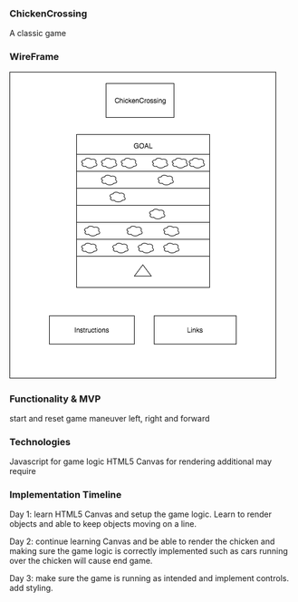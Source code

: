 ### ChickenCrossing
A classic game

### WireFrame
![image](cc.png)

### Functionality & MVP
start and reset game
maneuver left, right and forward

### Technologies
Javascript for game logic
HTML5 Canvas for rendering
additional may require

### Implementation Timeline

Day 1: learn HTML5 Canvas and setup the game logic. Learn to render objects and able to keep objects moving on a line.

Day 2: continue learning Canvas and be able to render the chicken and making sure the game logic is correctly implemented such as cars running over the chicken will cause end game.

Day 3: make sure the game is running as intended and implement controls. add styling.
